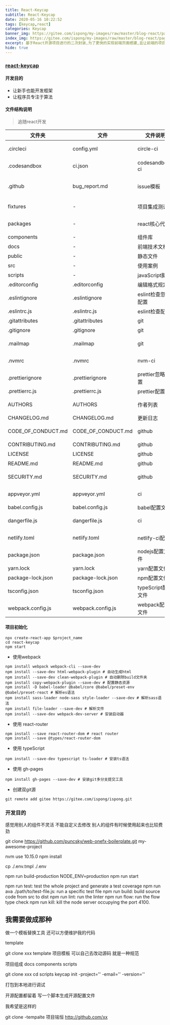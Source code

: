 ```yaml
---
title: React-Keycap
subtitle: React-Keycap
date: 2020-05-16 10:22:52
tags: [keycap,react]
categories: Keycap
banner_img: https://gitee.com/ispong/my-images/raw/master/blog-react/page.png
index_img: https://gitee.com/ispong/my-images/raw/master/blog-react/page-index.png
excerpt: 基于React开源项目进行的二次封装,为了更快的实现前端页面搭建,且让前端的项目更加具有工程性.
hide: true
---
```


### [react-keycap](https://github.com/ispong/react-keycap.git)

#### 开发目的
- 让新手也能开发框架
- 让程序员专注于算法 

#### 文件结构说明
> 追随react开发

| 文件夹 | 文件 | 文件说明 | 状态 | 
| --- | --- | --- | --- |
| .circleci | config.yml | circle-ci | 暂时不用 | 
| .codesandbox  | ci.json | codesandbox-ci| 暂时不用|
| .github   | bug_report.md| issue模板 | 只接受issue|
| fixtures  | - | 项目集成测试 | 暂时不用|
| packages  | - | react核心代码 | 暂时不用 |
| components| - | 组件库| 启用|
| docs| - | 前端技术文档| 启用|
| public | - | 静态文件| 启用|
| src| - | 使用案例 |  启用|
| scripts  | - | javaScript脚本 | 启用|
| .editorconfig | .editorconfig | 编辑格式规定 | 启用|
| .eslintignore  | .eslintignore| eslint检查忽略配置 | 启用|
| .eslintrc.js  |.eslintrc.js | eslint检查配置 | 启用|
| .gitattributes  | .gitattributes | git | 启用|
| .gitignore  |.gitignore | git | 启用|
| .mailmap  | .mailmap | git | 暂时不用|
| .nvmrc  | .nvmrc | nvm-ci | 暂时不用| 
| .prettierignore | .prettierignore | prettier忽略配置| 启用 |
| .prettierrc.js | .prettierrc.js | prettier配置 | 启用 |
| AUTHORS | AUTHORS |  作者列表| 暂时不用|
| CHANGELOG.md | CHANGELOG.md| 更新日志| 启用 |
| CODE_OF_CONDUCT.md | CODE_OF_CONDUCT.md | github | 暂时不用 |
| CONTRIBUTING.md |CONTRIBUTING.md | github | 启用 |
| LICENSE |LICENSE | github | 启用 | 
| README.md| README.md| github|  启用 |
| SECURITY.md |SECURITY.md | github| 暂时不用|
| appveyor.yml| appveyor.yml | ci| 暂时不用 |
| babel.config.js| babel.config.js | babel配置文件| 启用 |
| dangerfile.js | dangerfile.js| ci|  暂时不用|
| netlify.toml | netlify.toml|netlify-ci配置| 暂时不用| 
| package.json|package.json| nodejs配置文件| 启用|
| yarn.lock|yarn.lock|yarn配置文件| 禁用|
| package-lock.json|package-lock.json | npm配置文件|启用|
| tsconfig.json|tsconfig.json | typeScript配置文件| 启用|
| webpack.config.js|webpack.config.js| webpack配置文件|启用| 


#### 项目初始化
```shell script
npx create-react-app $project_name
cd react-keycap
npm start
```
- 使用webpack
```shell script
npm install webpack webpack-cli --save-dev
npm install --save-dev html-webpack-plugin # 自动生成html
npm install --save-dev clean-webpack-plugin # 自动删除build文件夹
npm install copy-webpack-plugin --save-dev # 配置静态资源
npm install -D babel-loader @babel/core @babel/preset-env @babel/preset-react # 解析es语法
npm install sass-loader node-sass style-loader --save-dev # 解析sass语法
npm install file-loader --save-dev # 解析文件
npm install --save-dev webpack-dev-server # 安装启动器
```
- 使用 react-router
```shell script
npm install --save react-router-dom # react router
npm install --save @types/react-router-dom
```
- 使用 typeScript
```shell script
npm install --save-dev typescript ts-loader # 安装ts语法
```

- 使用 gh-pages
```shell script
npm install gh-pages --save-dev # 安装git多分支提交工具
```

- 创建双git源
```shell script
git remote add gitee https://gitee.com/ispong/ispong.git
```


### 开发目的 
感觉用别人的组件不灵活 不能自定义去修改 别人的组件有时候使用起来也比较费劲

git clone https://github.com/puncsky/web-onefx-boilerplate.git my-awesome-project

nvm use 10.15.0
npm install

cp ./.env.tmpl ./.env

npm run build-production
NODE_ENV=production npm run start


npm run test: test the whole project and generate a test coverage
npm run ava ./path/to/test-file.js: run a specific test file
npm run build: build source code from src to dist
npm run lint: run the linter
npm run flow: run the flow type check
npm run kill: kill the node server occupying the port 4100.



## 我需要做成那种

做一个模板替换工具  还可以方便维护我的代码



template 

git clone xxx template
项目模板 可以自己去改动源码 就是一种规范


项目组成 
docs
components
scripts

git clone xxx
cd scripts
keycap init -project='' -email='' -version='' 

打包到本地进行调试


开源配置都留着 写一个脚本生成开源配置文件

我希望是这样的

git clone -tempalte 项目铭恒 http://github.com/xx




